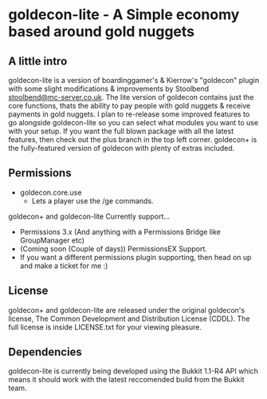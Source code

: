 # goldecon-lite - A Simple economy based around gold nuggets

## A little intro
goldecon-lite is a version of boardinggamer's & Kierrow's "goldecon" plugin with
some slight modifications & improvements by Stoolbend <stoolbend@mc-server.co.uk>.
The lite version of goldecon contains just the core functions, thats the ability
to pay people with gold nuggets & receive payments in gold nuggets. I plan to
re-release some improved features to go alongside goldecon-lite so you can select
what modules you want to use with your setup. If you want the full blown package
with all the latest features, then check out the plus branch in the top left corner.
goldecon+ is the fully-featured version of goldecon with plenty of extras included.


## Permissions
 * goldecon.core.use
   - Lets a player use the /ge commands.

goldecon+ and goldecon-lite Currently support...
 - Permissions 3.x (And anything with a Permissions Bridge like GroupManager etc)
 - (Coming soon (Couple of days)) PermissionsEX Support.
 - If you want a different permissions plugin supporting, then head on up and make a ticket for me :)

 
## License
goldecon+ and goldecon-lite are released under the original goldecon's license,
The Common Development and Distribution License (CDDL).
The full license is inside LICENSE.txt for your viewing pleasure.


## Dependencies
goldecon-lite is currently being developed using the Bukkit 1.1-R4 API which means it should work with
the latest reccomended build from the Bukkit team.

